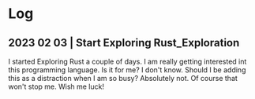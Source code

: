 # Log

## 2023 02 03 | Start Exploring Rust_Exploration

I started Exploring Rust a couple of days. I am really getting interested int this programming language. Is it for me? I don't know. Should I be adding this as a distraction when I am so busy? Absolutely not. Of course that won't stop me. Wish me luck!
